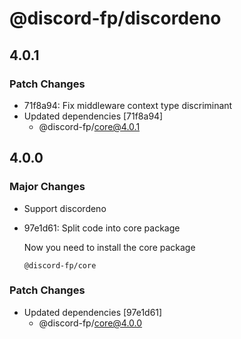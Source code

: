 # @discord-fp/discordeno

## 4.0.1

### Patch Changes

- 71f8a94: Fix middleware context type discriminant
- Updated dependencies [71f8a94]
  - @discord-fp/core@4.0.1

## 4.0.0

### Major Changes

- Support discordeno

- 97e1d61: Split code into core package

  Now you need to install the core package

  ```
  @discord-fp/core
  ```

### Patch Changes

- Updated dependencies [97e1d61]
  - @discord-fp/core@4.0.0
